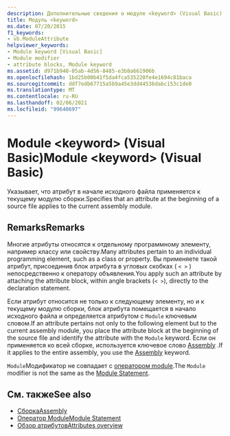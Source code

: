 ```yaml
---
description: Дополнительные сведения о модуле <keyword> (Visual Basic)
title: Модуль <keyword>
ms.date: 07/20/2015
f1_keywords:
- vb.ModuleAttribute
helpviewer_keywords:
- Module keyword [Visual Basic]
- Module modifier
- attribute blocks, Module keyword
ms.assetid: d971b940-05ab-4d56-8485-e3b8a661906b
ms.openlocfilehash: 1bd25b00b41f5da4fca535220fe4e1694c81baca
ms.sourcegitcommit: ddf7edb67715a5b9a45e3dd44536dabc153c1de0
ms.translationtype: MT
ms.contentlocale: ru-RU
ms.lasthandoff: 02/06/2021
ms.locfileid: "99640697"
---
```

# <a name="module-keyword-visual-basic"></a><span data-ttu-id="5c6c6-103">Module \<keyword> (Visual Basic)</span><span class="sxs-lookup"><span data-stu-id="5c6c6-103">Module \<keyword> (Visual Basic)</span></span>

<span data-ttu-id="5c6c6-104">Указывает, что атрибут в начале исходного файла применяется к текущему модулю сборки.</span><span class="sxs-lookup"><span data-stu-id="5c6c6-104">Specifies that an attribute at the beginning of a source file applies to the current assembly module.</span></span>  
  
## <a name="remarks"></a><span data-ttu-id="5c6c6-105">Remarks</span><span class="sxs-lookup"><span data-stu-id="5c6c6-105">Remarks</span></span>  

 <span data-ttu-id="5c6c6-106">Многие атрибуты относятся к отдельному программному элементу, например классу или свойству.</span><span class="sxs-lookup"><span data-stu-id="5c6c6-106">Many attributes pertain to an individual programming element, such as a class or property.</span></span> <span data-ttu-id="5c6c6-107">Вы применяете такой атрибут, присоединив блок атрибута в угловых скобках ( `< >` ) непосредственно к оператору объявления.</span><span class="sxs-lookup"><span data-stu-id="5c6c6-107">You apply such an attribute by attaching the attribute block, within angle brackets (`< >`), directly to the declaration statement.</span></span>  
  
 <span data-ttu-id="5c6c6-108">Если атрибут относится не только к следующему элементу, но и к текущему модулю сборки, блок атрибута помещается в начало исходного файла и определяется атрибутом с `Module` ключевым словом.</span><span class="sxs-lookup"><span data-stu-id="5c6c6-108">If an attribute pertains not only to the following element but to the current assembly module, you place the attribute block at the beginning of the source file and identify the attribute with the `Module` keyword.</span></span> <span data-ttu-id="5c6c6-109">Если он применяется ко всей сборке, используется ключевое слово [Assembly](assembly.md) .</span><span class="sxs-lookup"><span data-stu-id="5c6c6-109">If it applies to the entire assembly, you use the [Assembly](assembly.md) keyword.</span></span>  
  
 <span data-ttu-id="5c6c6-110">`Module`Модификатор не совпадает с [оператором module](../statements/module-statement.md).</span><span class="sxs-lookup"><span data-stu-id="5c6c6-110">The `Module` modifier is not the same as the [Module Statement](../statements/module-statement.md).</span></span>  
  
## <a name="see-also"></a><span data-ttu-id="5c6c6-111">См. также</span><span class="sxs-lookup"><span data-stu-id="5c6c6-111">See also</span></span>

- [<span data-ttu-id="5c6c6-112">Сборка</span><span class="sxs-lookup"><span data-stu-id="5c6c6-112">Assembly</span></span>](assembly.md)
- [<span data-ttu-id="5c6c6-113">Оператор Module</span><span class="sxs-lookup"><span data-stu-id="5c6c6-113">Module Statement</span></span>](../statements/module-statement.md)
- [<span data-ttu-id="5c6c6-114">Обзор атрибутов</span><span class="sxs-lookup"><span data-stu-id="5c6c6-114">Attributes overview</span></span>](../../programming-guide/concepts/attributes/index.md)
